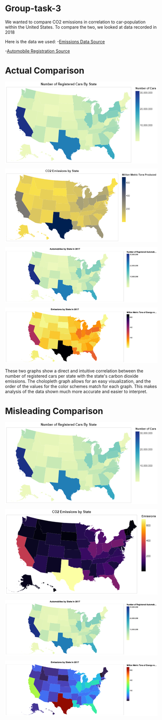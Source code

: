 # Group-task-3

We wanted to compare CO2 emissions in correlation to car-population within the United States. To compare the two, we looked at data recorded in 2018

Here is the data we used:
-[Emissions Data Source](https://www.eia.gov/environment/emissions/state/)

-[Automobile Registration Source](https://www.fhwa.dot.gov/policyinformation/statistics/2018/mv1.cfm)


# Actual Comparison
![raw text](https://github.com/jhe2155/group-task-3/blob/main/car%20graph.png)

![raw text](https://github.com/jhe2155/group-task-3/blob/main/not%20misleading.png)

![raw text](https://github.com/jhe2155/group-task-3/blob/main/2017automobiles.png)

![raw text](https://github.com/jhe2155/group-task-3/blob/main/2017emissions.png)

These two graphs show a direct and intuitive correlation between the number of registered cars per state with the state's carbon dioxide emissions. The cholopleth graph allows for an easy visualization, and the order of the values for the color schemes match for each graph. This makes analysis of the data shown much more accurate and easier to interpret.

# Misleading Comparison
![raw text](https://github.com/jhe2155/group-task-3/blob/main/car%20graph.png)

![raw text](https://github.com/jhe2155/group-task-3/blob/main/misleading.png)

![raw text](https://github.com/jhe2155/group-task-3/blob/main/2017automobiles.png)

![raw text](https://github.com/jhe2155/group-task-3/blob/main/2017emissions_bad.png)
